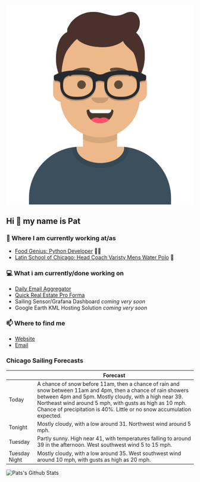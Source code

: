 [![Social banner for p-j-falconer](https://raw.githubusercontent.com/P-J-FALCONER/P-J-FALCONER/master/assets/avataaars.svg)](https://patfalconer.com/)
## Hi :wave: my name is Pat

### 💼 Where I am currently working at/as
- [Food Genius: Python Developer](https://getfoodgenius.com/) 🍔🐍
- [Latin School of Chicago: Head Coach Varisty Mens Water Polo](https://www.latinschool.org/) 🤽


### 💻 What i am currently/done working on
 - [Daily Email Aggregator](https://github.com/P-J-FALCONER/dott_daily_mail)
 - [Quick Real Estate Pro Forma](https://github.com/P-J-FALCONER/henry)
 - Sailing Sensor/Grafana Dashboard *coming very soon*
 - Google Earth KML Hosting Solution *coming very soon*

### 📫 Where to find me
 - [Website](https://patfalconer.com/)
 - [Email](mailto:patrick.j.falconer@gmail.com)


### Chicago Sailing Forecasts
|   | Forecast  |
|---|---|
| Today | A chance of snow before 11am, then a chance of rain and snow between 11am and 4pm, then a chance of rain showers between 4pm and 5pm. Mostly cloudy, with a high near 39. Northeast wind around 5 mph, with gusts as high as 10 mph. Chance of precipitation is 40%. Little or no snow accumulation expected. |
| Tonight | Mostly cloudy, with a low around 31. Northwest wind around 5 mph. |
| Tuesday | Partly sunny. High near 41, with temperatures falling to around 39 in the afternoon. West southwest wind 5 to 15 mph. |
| Tuesday Night | Mostly cloudy, with a low around 35. West southwest wind around 10 mph, with gusts as high as 20 mph. |

![Pats's Github Stats](https://github-readme-stats.vercel.app/api?username=p-j-falconer&show_icons=true&theme=radical)
